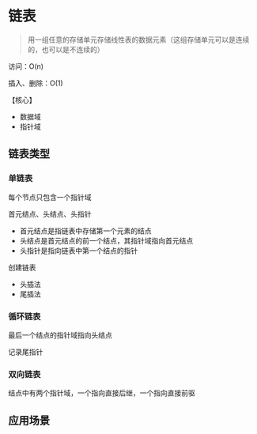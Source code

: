 # 链表

> 用一组任意的存储单元存储线性表的数据元素（这组存储单元可以是连续的，也可以是不连续的）



访问：O(n)

插入、删除：O(1)



【核心】

- 数据域
- 指针域



## 链表类型

### 单链表

每个节点只包含一个指针域


首元结点、头结点、头指针

- 首元结点是指链表中存储第一个元素的结点
- 头结点是首元结点的前一个结点，其指针域指向首元结点
- 头指针是指向链表中第一个结点的指针



创建链表

- 头插法
- 尾插法



### 循环链表

最后一个结点的指针域指向头结点

记录尾指针



### 双向链表

结点中有两个指针域，一个指向直接后继，一个指向直接前驱



## 应用场景

